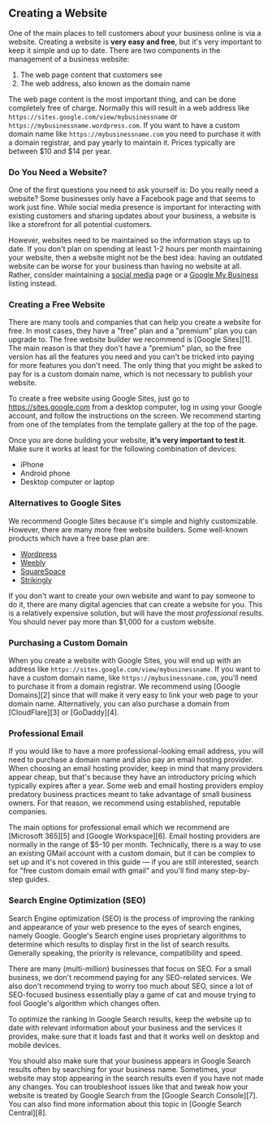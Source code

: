 ## Creating a Website <a name="creating-a-website"></a>

One of the main places to tell customers about your business online is via a website. Creating a
website is **very easy and free**, but it's very important to keep it simple and up to date. There
are two components in the management of a business website:

1. The web page content that customers see
1. The web address, also known as the domain name

The web page content is the most important thing, and can be done completely free of charge.
Normally this will result in a web address like `https://sites.google.com/view/mybusinessname` or
`https://mybusinessname.wordpress.com`. If you want to have a custom domain name like
`https://mybusinessname.com` you need to purchase it with a domain registrar, and pay yearly to
maintain it. Prices typically are between $10 and $14 per year.


### Do You Need a Website?

One of the first questions you need to ask yourself is: Do you really need a website? Some
businesses only have a Facebook page and that seems to work just fine. While social media presence
is important for interacting with existing customers and sharing updates about your business, a
website is like a storefront for all potential customers.

However, websites need to be maintained so the information stays up to date. If you don't plan on
spending at least 1-2 hours per month maintaining your website, then a website might not be the best
idea: having an outdated website can be worse for your business than having no website at all.
Rather, consider maintaining a [social media](#social-media) page or a
[Google My Business](#google-my-business) listing instead.


### Creating a Free Website

There are many tools and companies that can help you create a website for free. In most cases, they
have a "free" plan and a "premium" plan you can upgrade to. The free website builder we recommend
is [Google Sites][1]. The main reason is that they don't have a "premium"
plan, so the free version has all the features you need and you can't be tricked into paying for
more features you don't need. The only thing that you might be asked to pay for is a custom
domain name, which is not necessary to publish your website.

To create a free website using Google Sites, just go to <https://sites.google.com> from a desktop
computer, log in using your Google account, and follow the instructions on the screen. We recommend
starting from one of the templates from the template gallery at the top of the page.

Once you are done building your website, **it's very important to test it**. Make sure it works at
least for the following combination of devices:

* iPhone
* Android phone
* Desktop computer or laptop


### Alternatives to Google Sites

We recommend Google Sites because it's simple and highly customizable. However, there are many more
free website builders. Some well-known products which have a free base plan are:

* [Wordpress](https://wordpress.com)
* [Weebly](https://weebly.com)
* [SquareSpace](https://squarespace.com)
* [Strikingly](https://strikingly.com)

If you don't want to create your own website and want to pay someone to do it, there are many
digital agencies that can create a website for you. This is a relatively expensive solution, but
will have the most *professional* results. You should never pay more than $1,000 for a custom
website.


### Purchasing a Custom Domain

When you create a website with Google Sites, you will end up with an address like
`https://sites.google.com/view/mybusinessname`. If you want to have a custom domain name, like
`https://mybusinessname.com`, you'll need to purchase it from a domain registrar. We recommend using
[Google Domains][2] since that will make it very easy to link your web page to your domain name.
Alternatively, you can also purchase a domain from [CloudFlare][3] or [GoDaddy][4].


### Professional Email

If you would like to have a more professional-looking email address, you will need to purchase a
domain name and also pay an email hosting provider. When choosing an email hosting provider, keep
in mind that many providers appear cheap, but that's because they have an introductory pricing which
typically expires after a year. Some web and email hosting providers employ predatory business
practices meant to take advantage of small business owners. For that reason, we recommend using
established, reputable companies.

The main options for professional email which we recommend are [Microsoft 365][5] and
[Google Workspace][6]. Email hosting providers are normally in the range of $5-10 per month.
Technically, there is a way to use an existing GMail account with a custom domain, but it can be
complex to set up and it's not covered in this guide — if you are still interested, search for "free
custom domain email with gmail" and you'll find many step-by-step guides.


### Search Engine Optimization (SEO)

Search Engine optimization (SEO) is the process of improving the ranking and appearance of your web
presence to the eyes of search engines, namely Google. Google's Search engine uses proprietary
algorithms to determine which results to display first in the list of search results. Generally
speaking, the priority is relevance, compatibility and speed.

There are many (multi-million) businesses that focus on SEO. For a small business, we don't
recommend paying for any SEO-related services. We also don't recommend trying to worry too much
about SEO, since a lot of SEO-focused business essentially play a game of cat and mouse trying to
fool Google's algorithm which changes often.

To optimize the ranking in Google Search results, keep the website up to date with relevant
information about your business and the services it provides, make sure that it loads fast and that
it works well on desktop and mobile devices.

You should also make sure that your business appears in Google Search results often by searching for
your business name. Sometimes, your website may stop appearing in the search results even if you
have not made any changes. You can troubleshoot issues like that and tweak how your website is
treated by Google Search from the [Google Search Console][7]. You can also find more information
about this topic in [Google Search Central][8].
